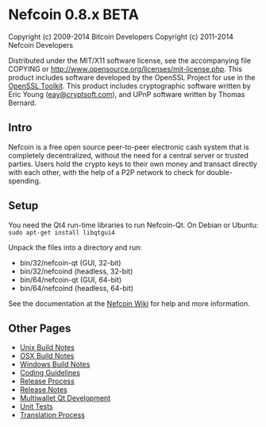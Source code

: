 Nefcoin 0.8.x BETA
====================

Copyright (c) 2009-2014 Bitcoin Developers
Copyright (c) 2011-2014 Nefcoin Developers

Distributed under the MIT/X11 software license, see the accompanying
file COPYING or http://www.opensource.org/licenses/mit-license.php.
This product includes software developed by the OpenSSL Project for use in the [OpenSSL Toolkit](http://www.openssl.org/). This product includes
cryptographic software written by Eric Young ([eay@cryptsoft.com](mailto:eay@cryptsoft.com)), and UPnP software written by Thomas Bernard.


Intro
---------------------
Nefcoin is a free open source peer-to-peer electronic cash system that is
completely decentralized, without the need for a central server or trusted
parties.  Users hold the crypto keys to their own money and transact directly
with each other, with the help of a P2P network to check for double-spending.


Setup
---------------------
You need the Qt4 run-time libraries to run Nefcoin-Qt. On Debian or Ubuntu:
	`sudo apt-get install libqtgui4`

Unpack the files into a directory and run:

- bin/32/nefcoin-qt (GUI, 32-bit)
- bin/32/nefcoind (headless, 32-bit)
- bin/64/nefcoin-qt (GUI, 64-bit)
- bin/64/nefcoind (headless, 64-bit)

See the documentation at the [Nefcoin Wiki](http://nefcoin.info)
for help and more information.


Other Pages
---------------------
- [Unix Build Notes](build-unix.md)
- [OSX Build Notes](build-osx.md)
- [Windows Build Notes](build-msw.md)
- [Coding Guidelines](coding.md)
- [Release Process](release-process.md)
- [Release Notes](release-notes.md)
- [Multiwallet Qt Development](multiwallet-qt.md)
- [Unit Tests](unit-tests.md)
- [Translation Process](translation_process.md)

